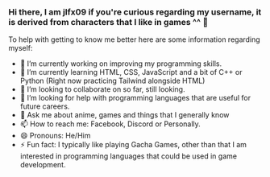 ### Hi there, I am jlfx09 if you're curious regarding my username, it is derived from characters that I like in games ^^ 👋

To help with getting to know me better here are some information regarding myself:

- 🔭 I’m currently working on improving my programming skills.
- 🌱 I’m currently learning HTML, CSS, JavaScript and a bit of C++ or Python (Right now practicing Tailwind alongside HTML)
- 👯 I’m looking to collaborate on so far, still looking.
- 🤔 I’m looking for help with programming languages that are useful for future careers.
- 💬 Ask me about anime, games and things that I generally know
- 📫 How to reach me: Facebook, Discord or Personally.
- 😄 Pronouns: He/Him
- ⚡ Fun fact: I typically like playing Gacha Games, other than that I am interested in programming languages that could be used in game development.

<!--
**jlfx09/jlfx09** is a ✨ _special_ ✨ repository because its `README.md` (this file) appears on your GitHub profile.

Here are some ideas to get you started:

- 🔭 I’m currently working on improving my programming skills.
- 🌱 I’m currently learning HTML, CSS, JavaScript and a bit of C++ or Python (still looking into which is better.)
- 👯 I’m looking to collaborate on so far, still looking.
- 🤔 I’m looking for help with programming languages that are useful for future careers.
- 💬 Ask me about anime, games and things that I generally know
- 📫 How to reach me: Facebook, Discord or Personally.
- 😄 Pronouns: He/Him
- ⚡ Fun fact: I typically like playing Gacha Games, other than that I am interested in programming languages that could be used in game development.
-->
